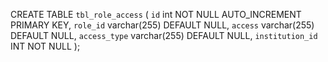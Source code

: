 CREATE TABLE `tbl_role_access` (
    `id` int NOT NULL AUTO_INCREMENT PRIMARY KEY,
    `role_id` varchar(255) DEFAULT NULL,
    `access` varchar(255) DEFAULT NULL,
    `access_type` varchar(255) DEFAULT NULL,
    `institution_id` INT NOT NULL
);
